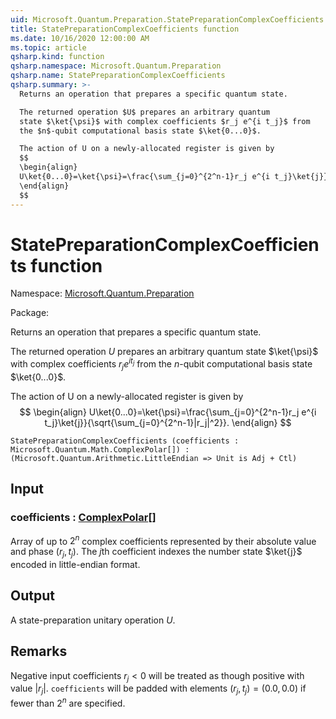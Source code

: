 ```yaml
---
uid: Microsoft.Quantum.Preparation.StatePreparationComplexCoefficients
title: StatePreparationComplexCoefficients function
ms.date: 10/16/2020 12:00:00 AM
ms.topic: article
qsharp.kind: function
qsharp.namespace: Microsoft.Quantum.Preparation
qsharp.name: StatePreparationComplexCoefficients
qsharp.summary: >-
  Returns an operation that prepares a specific quantum state.

  The returned operation $U$ prepares an arbitrary quantum
  state $\ket{\psi}$ with complex coefficients $r_j e^{i t_j}$ from
  the $n$-qubit computational basis state $\ket{0...0}$.

  The action of U on a newly-allocated register is given by
  $$
  \begin{align}
  U\ket{0...0}=\ket{\psi}=\frac{\sum_{j=0}^{2^n-1}r_j e^{i t_j}\ket{j}}{\sqrt{\sum_{j=0}^{2^n-1}|r_j|^2}}.
  \end{align}
  $$
---
```


# StatePreparationComplexCoefficients function

Namespace: [Microsoft.Quantum.Preparation](xref:Microsoft.Quantum.Preparation)

Package: [](https://nuget.org/packages/)


Returns an operation that prepares a specific quantum state.The returned operation $U$ prepares an arbitrary quantumstate $\ket{\psi}$ with complex coefficients $r_j e^{i t_j}$ fromthe $n$-qubit computational basis state $\ket{0...0}$.The action of U on a newly-allocated register is given by$$\begin{align}U\ket{0...0}=\ket{\psi}=\frac{\sum_{j=0}^{2^n-1}r_j e^{i t_j}\ket{j}}{\sqrt{\sum_{j=0}^{2^n-1}|r_j|^2}}.\end{align}$$

```Q#
StatePreparationComplexCoefficients (coefficients : Microsoft.Quantum.Math.ComplexPolar[]) : (Microsoft.Quantum.Arithmetic.LittleEndian => Unit is Adj + Ctl)
```


## Input

### coefficients : [ComplexPolar](xref:Microsoft.Quantum.Math.ComplexPolar)[]

Array of up to $2^n$ complex coefficients represented by theirabsolute value and phase $(r_j, t_j)$. The $j$th coefficientindexes the number state $\ket{j}$ encoded in little-endian format.



## Output

A state-preparation unitary operation $U$.

## Remarks

Negative input coefficients $r_j < 0$ will be treated as thoughpositive with value $|r_j|$. `coefficients` will be padded withelements $(r_j, t_j) = (0.0, 0.0)$ if fewer than $2^n$ arespecified.